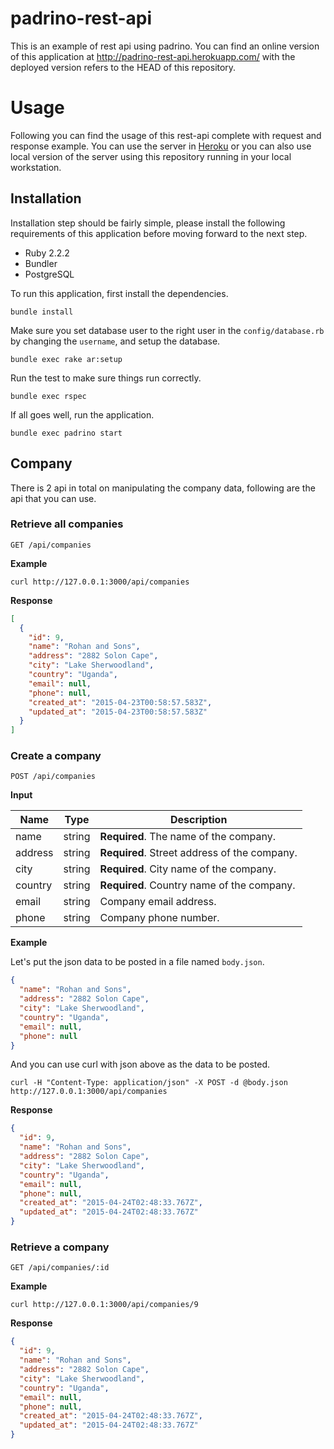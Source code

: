 # padrino-rest-api

This is an example of rest api using padrino. You can find an online version of
this application at http://padrino-rest-api.herokuapp.com/ with the deployed
version refers to the HEAD of this repository.

# Usage

Following you can find the usage of this rest-api complete with request and
response example. You can use the server in
[Heroku](http://padrino-rest-api.herokuapp.com/) or you can also use local
version of the server using this repository running in your local workstation.

## Installation

Installation step should be fairly simple, please install the following
requirements of this application before moving forward to the next step.

* Ruby 2.2.2
* Bundler
* PostgreSQL

To run this application, first install the dependencies.

    bundle install

Make sure you set database user to the right user in the `config/database.rb`
by changing the `username`, and setup the database.

    bundle exec rake ar:setup

Run the test to make sure things run correctly.

    bundle exec rspec

If all goes well, run the application.

    bundle exec padrino start

## Company

There is 2 api in total on manipulating the company data, following are the api
that you can use.

### Retrieve all companies

    GET /api/companies

**Example**

    curl http://127.0.0.1:3000/api/companies

**Response**

```json
[
  {
    "id": 9,
    "name": "Rohan and Sons",
    "address": "2882 Solon Cape",
    "city": "Lake Sherwoodland",
    "country": "Uganda",
    "email": null,
    "phone": null,
    "created_at": "2015-04-23T00:58:57.583Z",
    "updated_at": "2015-04-23T00:58:57.583Z"
  }
]
```

### Create a company

    POST /api/companies

**Input**

| Name    | Type   | Description                                  |
| ------- | ------ | -------------------------------------------- |
| name    | string | **Required**. The name of the company.       |
| address | string | **Required**. Street address of the company. |
| city    | string | **Required**. City name of the company.      |
| country | string | **Required**. Country name of the company.   |
| email   | string | Company email address.                       |
| phone   | string | Company phone number.                        |

**Example**

Let's put the json data to be posted in a file named `body.json`.

```json
{
  "name": "Rohan and Sons",
  "address": "2882 Solon Cape",
  "city": "Lake Sherwoodland",
  "country": "Uganda",
  "email": null,
  "phone": null
}
```

And you can use curl with json above as the data to be posted.

    curl -H "Content-Type: application/json" -X POST -d @body.json http://127.0.0.1:3000/api/companies

**Response**

```json
{
  "id": 9,
  "name": "Rohan and Sons",
  "address": "2882 Solon Cape",
  "city": "Lake Sherwoodland",
  "country": "Uganda",
  "email": null,
  "phone": null,
  "created_at": "2015-04-24T02:48:33.767Z",
  "updated_at": "2015-04-24T02:48:33.767Z"
}
```

### Retrieve a company

    GET /api/companies/:id

**Example**

    curl http://127.0.0.1:3000/api/companies/9

**Response**

```json
{
  "id": 9,
  "name": "Rohan and Sons",
  "address": "2882 Solon Cape",
  "city": "Lake Sherwoodland",
  "country": "Uganda",
  "email": null,
  "phone": null,
  "created_at": "2015-04-24T02:48:33.767Z",
  "updated_at": "2015-04-24T02:48:33.767Z"
}
```
